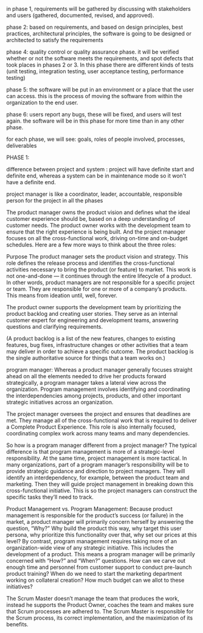 in phase 1, requirements will be gathered by discussing with stakeholders and users (gathered, documented, revised, and approved).

phase 2: based on requirements, and based on design principles, best practices, architectural principles, the software is going to be designed or architected to satisfy the requirements

phase 4: quality control or quality assurance phase. it will be verified whether or not the software meets the requirements, and spot defects that took places in phases 2 or 3. In this phase there are different kinds of tests (unit testing, integration testing, user acceptance testing, performance testing)

phase 5: the software will be put in an environment or a place that the user can access. this is the process of moving the software from within the organization to the end user.

phase 6: users report any bugs, these will be fixed, and users will test again. the software will be in this phase for more time than in any other phase.

for each phase, we will see:
goals, roles of people involved, processes, deliverables

PHASE 1:

difference between project and system : project will have definite start and definite end, whereas a system can be in maintenance mode so it won't have a definite end.

project manager is like a coordinator, leader, accountable, responsible person for the project in all the phases

The product manager owns the product vision and defines what the ideal customer experience should be, based on a deep understanding of customer needs. The product owner works with the development team to ensure that the right experience is being built. And the project manager focuses on all the cross-functional work, driving on-time and on-budget schedules. Here are a few more ways to think about the three roles:

Purpose
The product manager sets the product vision and strategy. This role defines the release process and identifies the cross-functional activities necessary to bring the product (or feature) to market. This work is not one-and-done — it continues through the entire lifecycle of a product.
In other words, product managers are not responsible for a specific project or team. They are responsible for one or more of a company’s products. This means from ideation until, well, forever.

The product owner supports the development team by prioritizing the product backlog and creating user stories. They serve as an internal customer expert for engineering and development teams, answering questions and clarifying requirements.

(A product backlog is a list of the new features, changes to existing features, bug fixes, infrastructure changes or other activities that a team may deliver in order to achieve a specific outcome. The product backlog is the single authoritative source for things that a team works on.)

program manager:
Whereas a product manager generally focuses straight ahead on all the elements needed to drive her products forward strategically, a program manager takes a lateral view across the organization.
Program management involves identifying and coordinating the interdependencies among projects, products, and other important strategic initiatives across an organization.

The project manager oversees the project and ensures that deadlines are met. They manage all of the cross-functional work that is required to deliver a Complete Product Experience. This role is also internally focused, coordinating complex work across many teams and many dependencies.

So how is a program manager different from a project manager? The typical difference is that program management is more of a strategic-level responsibility. At the same time, project management is more tactical.
In many organizations, part of a program manager’s responsibility will be to provide strategic guidance and direction to project managers. They will identify an interdependency, for example, between the product team and marketing. Then they will guide project management in breaking down this cross-functional initiative. This is so the project managers can construct the specific tasks they’ll need to track.

Product Management vs. Program Management:
Because product management is responsible for the product’s success (or failure) in the market, a product manager will primarily concern herself by answering the question, “Why?” Why build the product this way, why target this user persona, why prioritize this functionality over that, why set our prices at this level?
By contrast, program management requires taking more of an organization-wide view of any strategic initiative. This includes the development of a product. This means a program manager will be primarily concerned with “How?” and “When?” questions. How can we carve out enough time and personnel from customer support to conduct pre-launch product training? When do we need to start the marketing department working on collateral creation? How much budget can we allot to these initiatives?

The Scrum Master doesn’t manage the team that produces the work, instead he supports the Product Owner, coaches the team and makes sure that Scrum processes are adhered to. The Scrum Master is responsible for the Scrum process, its correct implementation, and the maximization of its benefits.
